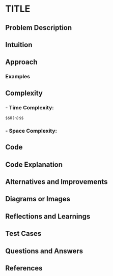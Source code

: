 # TITLE

## Problem Description
<!-- Brief description of the problem to contextualize the solution -->

## Intuition
<!-- Initial thoughts on how to approach solving the problem -->

## Approach
<!-- Describe your approach to solving the problem, including any important design decisions -->

### Examples
<!-- Specific examples illustrating how your code handles different cases, especially edge cases -->

## Complexity
### - Time Complexity:
`$$O(n)$$` <!-- Replace with the appropriate complexity -->
### - Space Complexity:
<!-- Description of the space complexity -->

## Code
<!-- Code here, with comments to explain key segments -->

## Code Explanation
<!-- A brief explanation of the key segments of your code and the logic behind them. -->

## Alternatives and Improvements
<!-- Discussion on any alternative approaches you considered, their pros and cons, and any potential improvements to your current solution. -->

## Diagrams or Images
<!-- If relevant, include any diagrams or images that help in understanding the problem or your solution. -->

## Reflections and Learnings
<!-- Reflect on what you learned from solving this problem and any challenges you faced. -->

## Test Cases
<!-- Examples of test cases where you ran your code, along with their results, to demonstrate the validity of your solution. -->

## Questions and Answers
<!-- Anticipate and answer any common questions that readers might have about your approach. -->

## References
<!-- List any external resources like articles, blogs, or official documentation that you referred to or that are relevant. -->